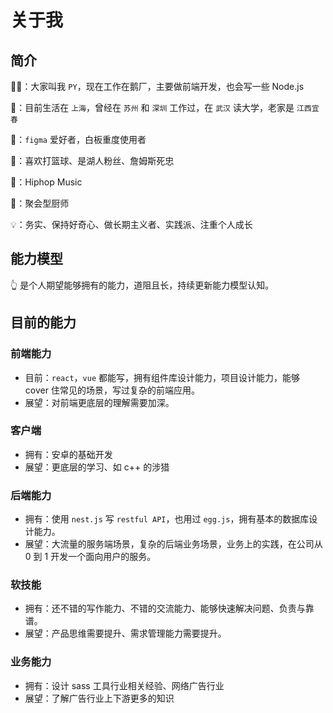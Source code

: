 <script setup>
import FigmaContainer from '/components/FigmaContainer.vue'
</script>

# 关于我

## 简介

🧑‍💻：大家叫我 `PY`，现在工作在鹅厂，主要做前端开发，也会写一些 Node.js

🏢：目前生活在 `上海`，曾经在 `苏州` 和 `深圳` 工作过，在 `武汉` 读大学，老家是 `江西宜春`

🎨：`figma` 爱好者，白板重度使用者

🏀：喜欢打篮球、是湖人粉丝、詹姆斯死忠

🎵：Hiphop Music

🍳：聚会型厨师

💡：务实、保持好奇心、做长期主义者、实践派、注重个人成长

## 能力模型

<FigmaContainer url="https://www.figma.com/file/E2utI9rEseFTc7tJ3Bbl9o/blog?type=whiteboard&node-id=2198-1380&t=etTZ3dzajSasZUJz-4"/>

👆 是个人期望能够拥有的能力，道阻且长，持续更新能力模型认知。

## 目前的能力

### 前端能力

- 目前：`react`，`vue` 都能写，拥有组件库设计能力，项目设计能力，能够 cover 住常见的场景，写过复杂的前端应用。
- 展望：对前端更底层的理解需要加深。

### 客户端

- 拥有：安卓的基础开发
- 展望：更底层的学习、如 c++ 的涉猎

### 后端能力

- 拥有：使用 `nest.js` 写 `restful API`，也用过 `egg.js`，拥有基本的数据库设计能力。
- 展望：大流量的服务端场景，复杂的后端业务场景，业务上的实践，在公司从 0 到 1 开发一个面向用户的服务。

### 软技能

- 拥有：还不错的写作能力、不错的交流能力、能够快速解决问题、负责与靠谱。
- 展望：产品思维需要提升、需求管理能力需要提升。

### 业务能力

- 拥有：设计 sass 工具行业相关经验、网络广告行业
- 展望：了解广告行业上下游更多的知识
